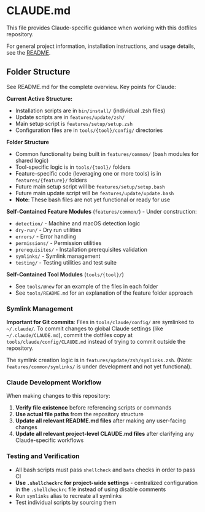 # CLAUDE.md

This file provides Claude-specific guidance when working with this dotfiles repository.

For general project information, installation instructions, and usage details, see the [README](./README.md).

## Folder Structure

See README.md for the complete overview. Key points for Claude:

**Current Active Structure:**

- Installation scripts are in `bin/install/` (individual .zsh files)
- Update scripts are in `features/update/zsh/`
- Main setup script is `features/setup/setup.zsh`
- Configuration files are in `tools/{tool}/config/` directories

**Folder Structure**

- Common functionality being built in `features/common/` (bash modules for shared logic)
- Tool-specific logic is in `tools/{tool}/` folders
- Feature-specific code (leveraging one or more tools) is in `features/{feature}/` folders
- Future main setup script will be `features/setup/setup.bash`
- Future main update script will be `features/update/update.bash`
- **Note**: These bash files are not yet functional or ready for use

**Self-Contained Feature Modules** (`features/common/`) - Under construction:

- `detection/` - Machine and macOS detection logic
- `dry-run/` - Dry run utilities
- `errors/` - Error handling
- `permissions/` - Permission utilities
- `prerequisites/` - Installation prerequisites validation
- `symlinks/` - Symlink management
- `testing/` - Testing utilities and test suite

**Self-Contained Tool Modules** (`tools/{tool}/`)

- See `tools/@new` for an example of the files in each folder
- See `tools/README.md` for an explanation of the feature folder approach

### Symlink Management

**Important for Git commits**: Files in `tools/claude/config/` are symlinked to `~/.claude/`. To commit changes to global Claude settings (like `~/.claude/CLAUDE.md`), commit the dotfiles copy at `tools/claude/config/CLAUDE.md` instead of trying to commit outside the repository.

The symlink creation logic is in `features/update/zsh/symlinks.zsh`. (Note: `features/common/symlinks/` is under development and not yet functional).

### Claude Development Workflow

When making changes to this repository:

1. **Verify file existence** before referencing scripts or commands
1. **Use actual file paths** from the repository structure
1. **Update all relevant README.md files** after making any user-facing changes
1. **Update all relevant project-level CLAUDE.md files** after clarifying any Claude-specific workflows

### Testing and Verification

- All bash scripts must pass `shellcheck` and `bats` checks in order to pass CI
- **Use `.shellcheckrc` for project-wide settings** - centralized configuration in the `.shellcheckrc` file instead of using disable comments
- Run `symlinks` alias to recreate all symlinks
- Test individual scripts by sourcing them
